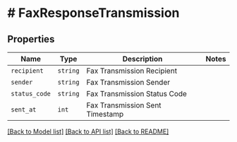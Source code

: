 # # FaxResponseTransmission



## Properties

Name | Type | Description | Notes
------------ | ------------- | ------------- | -------------
| `recipient` | ```string``` |  Fax Transmission Recipient  |  |
| `sender` | ```string``` |  Fax Transmission Sender  |  |
| `status_code` | ```string``` |  Fax Transmission Status Code  |  |
| `sent_at` | ```int``` |  Fax Transmission Sent Timestamp  |  |

[[Back to Model list]](../../README.md#models) [[Back to API list]](../../README.md#endpoints) [[Back to README]](../../README.md)
